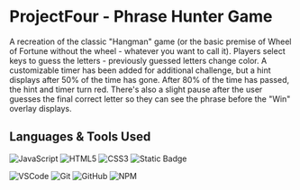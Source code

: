 # ProjectFour - Phrase Hunter Game

A recreation of the classic "Hangman" game (or the basic premise of Wheel of Fortune without the wheel - whatever you want to call it). 
Players select keys to guess the letters - previously guessed letters change color. 
A customizable timer has been added for additional challenge, but a hint displays after 50% of the time has gone. After 80% of the time has passed, the hint and timer turn red.
There's also a slight pause after the user guesses the final correct letter so they can see the phrase before the "Win" overlay displays.

## Languages & Tools Used
![JavaScript](https://img.shields.io/badge/-JavaScript-F7DF1E?logo=javascript&logoColor=blue&style=flat-square)
![HTML5](https://img.shields.io/badge/-HTML5-E34F26?logo=html5&logoColor=white&style=flat-square)
![CSS3](https://img.shields.io/badge/-CSS3-1572B6?logo=css3&logoColor=white&style=flat-square)
![Static Badge](https://img.shields.io/badge/(.*)-RegEx-pink?logoColor=pink&labelColor=pink)

![VSCode](https://img.shields.io/badge/-VSCode-007ACC?logo=visual-studio-code&logoColor=white&style=flat-square)
![Git](https://img.shields.io/badge/-Git-F05032?logo=git&logoColor=white&style=flat-square)
![GitHub](https://img.shields.io/badge/-GitHub-181717?logo=github&logoColor=white&style=flat-square)
![NPM](https://img.shields.io/badge/-NPM-CB3837?logo=npm&logoColor=white&style=flat-square)
